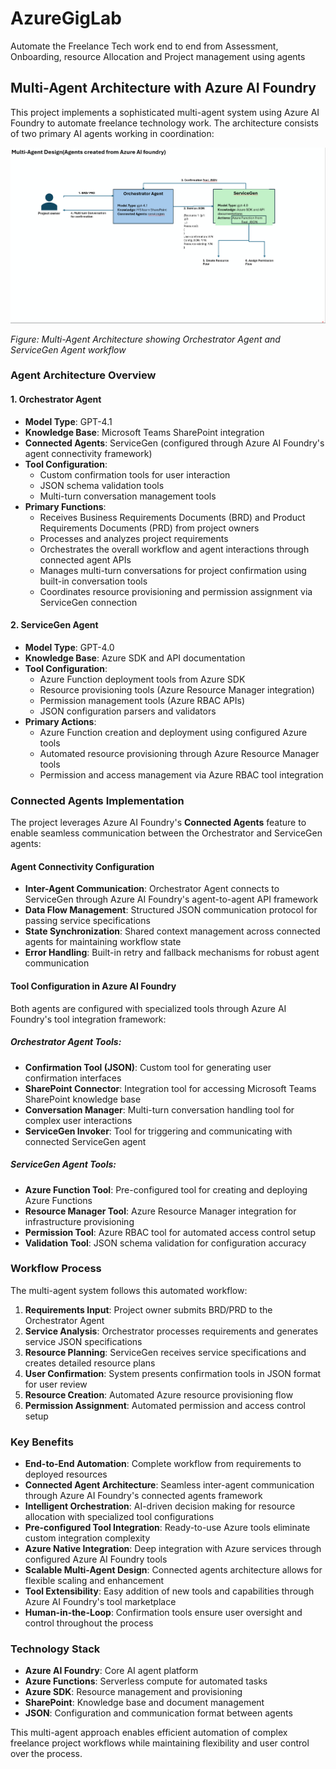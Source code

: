 # AzureGigLab
Automate the Freelance Tech work end to end from Assessment, Onboarding, resource Allocation and Project management using agents

## Multi-Agent Architecture with Azure AI Foundry

This project implements a sophisticated multi-agent system using Azure AI Foundry to automate freelance technology work. The architecture consists of two primary AI agents working in coordination:

![Multi-Agent Design](./Agent-Design.png)

*Figure: Multi-Agent Architecture showing Orchestrator Agent and ServiceGen Agent workflow*

### Agent Architecture Overview

#### 1. Orchestrator Agent
- **Model Type**: GPT-4.1
- **Knowledge Base**: Microsoft Teams SharePoint integration
- **Connected Agents**: ServiceGen (configured through Azure AI Foundry's agent connectivity framework)
- **Tool Configuration**: 
  - Custom confirmation tools for user interaction
  - JSON schema validation tools
  - Multi-turn conversation management tools
- **Primary Functions**:
  - Receives Business Requirements Documents (BRD) and Product Requirements Documents (PRD) from project owners
  - Processes and analyzes project requirements
  - Orchestrates the overall workflow and agent interactions through connected agent APIs
  - Manages multi-turn conversations for project confirmation using built-in conversation tools
  - Coordinates resource provisioning and permission assignment via ServiceGen connection

#### 2. ServiceGen Agent
- **Model Type**: GPT-4.0
- **Knowledge Base**: Azure SDK and API documentation
- **Tool Configuration**:
  - Azure Function deployment tools from Azure SDK
  - Resource provisioning tools (Azure Resource Manager integration)
  - Permission management tools (Azure RBAC APIs)
  - JSON configuration parsers and validators
- **Primary Actions**: 
  - Azure Function creation and deployment using configured Azure tools
  - Automated resource provisioning through Azure Resource Manager tools
  - Permission and access management via Azure RBAC tool integration

### Connected Agents Implementation

The project leverages Azure AI Foundry's **Connected Agents** feature to enable seamless communication between the Orchestrator and ServiceGen agents:

#### Agent Connectivity Configuration
- **Inter-Agent Communication**: Orchestrator Agent connects to ServiceGen through Azure AI Foundry's agent-to-agent API framework
- **Data Flow Management**: Structured JSON communication protocol for passing service specifications
- **State Synchronization**: Shared context management across connected agents for maintaining workflow state
- **Error Handling**: Built-in retry and fallback mechanisms for robust agent communication

#### Tool Configuration in Azure AI Foundry

Both agents are configured with specialized tools through Azure AI Foundry's tool integration framework:

##### Orchestrator Agent Tools:
- **Confirmation Tool (JSON)**: Custom tool for generating user confirmation interfaces
- **SharePoint Connector**: Integration tool for accessing Microsoft Teams SharePoint knowledge base
- **Conversation Manager**: Multi-turn conversation handling tool for complex user interactions
- **ServiceGen Invoker**: Tool for triggering and communicating with connected ServiceGen agent

##### ServiceGen Agent Tools:
- **Azure Function Tool**: Pre-configured tool for creating and deploying Azure Functions
- **Resource Manager Tool**: Azure Resource Manager integration for infrastructure provisioning
- **Permission Tool**: Azure RBAC tool for automated access control setup
- **Validation Tool**: JSON schema validation for configuration accuracy

### Workflow Process

The multi-agent system follows this automated workflow:

1. **Requirements Input**: Project owner submits BRD/PRD to the Orchestrator Agent
2. **Service Analysis**: Orchestrator processes requirements and generates service JSON specifications
3. **Resource Planning**: ServiceGen receives service specifications and creates detailed resource plans
4. **User Confirmation**: System presents confirmation tools in JSON format for user review
5. **Resource Creation**: Automated Azure resource provisioning flow
6. **Permission Assignment**: Automated permission and access control setup

### Key Benefits

- **End-to-End Automation**: Complete workflow from requirements to deployed resources
- **Connected Agent Architecture**: Seamless inter-agent communication through Azure AI Foundry's connected agents framework
- **Intelligent Orchestration**: AI-driven decision making for resource allocation with specialized tool configurations
- **Pre-configured Tool Integration**: Ready-to-use Azure tools eliminate custom integration complexity
- **Azure Native Integration**: Deep integration with Azure services through configured Azure AI Foundry tools
- **Scalable Multi-Agent Design**: Connected agents architecture allows for flexible scaling and enhancement
- **Tool Extensibility**: Easy addition of new tools and capabilities through Azure AI Foundry's tool marketplace
- **Human-in-the-Loop**: Confirmation tools ensure user oversight and control throughout the process

### Technology Stack

- **Azure AI Foundry**: Core AI agent platform
- **Azure Functions**: Serverless compute for automated tasks
- **Azure SDK**: Resource management and provisioning
- **SharePoint**: Knowledge base and document management
- **JSON**: Configuration and communication format between agents

This multi-agent approach enables efficient automation of complex freelance project workflows while maintaining flexibility and user control over the process.
